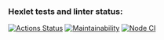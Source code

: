 ### Hexlet tests and linter status:
[![Actions Status](https://github.com/Isterikaaa/frontend-project-lvl1/workflows/hexlet-check/badge.svg)](https://github.com/Isterikaaa/frontend-project-lvl1/actions)
[![Maintainability](https://api.codeclimate.com/v1/badges/1e5ffb1cd0d76394e37c/maintainability)](https://codeclimate.com/github/Isterikaaa/frontend-project-lvl1/maintainability)
[![Node CI](https://github.com/Isterikaaa/frontend-project-lvl1/actions/workflows/main.yml/badge.svg)](https://github.com/Isterikaaa/frontend-project-lvl1/actions)